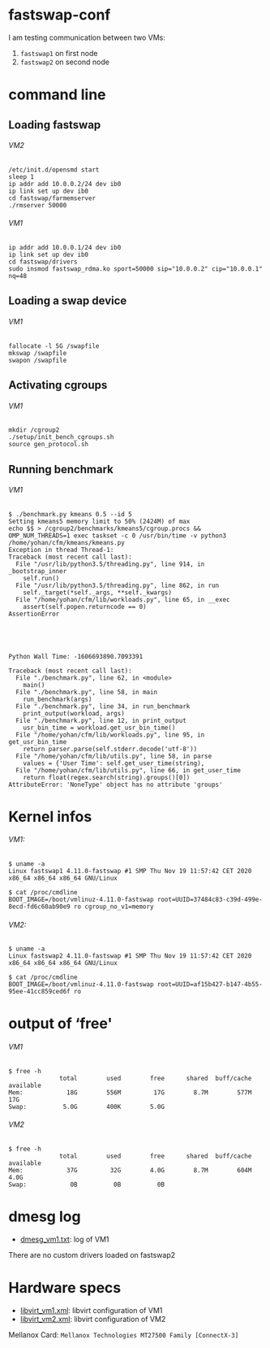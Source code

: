 # fastswap-conf

I am testing communication between two VMs:
1. `fastswap1` on first node
2. `fastswap2` on second node

# command line

## Loading fastswap

###### VM2
```
/etc/init.d/opensmd start
sleep 1
ip addr add 10.0.0.2/24 dev ib0
ip link set up dev ib0
cd fastswap/farmemserver
./rmserver 50000
```

###### VM1
```
ip addr add 10.0.0.1/24 dev ib0
ip link set up dev ib0
cd fastswap/drivers
sudo insmod fastswap_rdma.ko sport=50000 sip="10.0.0.2" cip="10.0.0.1" nq=48
```

## Loading a swap device

###### VM1
```
fallocate -l 5G /swapfile
mkswap /swapfile
swapon /swapfile
```

## Activating cgroups

###### VM1
```
mkdir /cgroup2
./setup/init_bench_cgroups.sh
source gen_protocol.sh
```

## Running benchmark

###### VM1
```
$ ./benchmark.py kmeans 0.5 --id 5
Setting kmeans5 memory limit to 50% (2424M) of max
echo $$ > /cgroup2/benchmarks/kmeans5/cgroup.procs && OMP_NUM_THREADS=1 exec taskset -c 0 /usr/bin/time -v python3 /home/yohan/cfm/kmeans/kmeans.py
Exception in thread Thread-1:
Traceback (most recent call last):
  File "/usr/lib/python3.5/threading.py", line 914, in _bootstrap_inner
    self.run()
  File "/usr/lib/python3.5/threading.py", line 862, in run
    self._target(*self._args, **self._kwargs)
  File "/home/yohan/cfm/lib/workloads.py", line 65, in __exec
    assert(self.popen.returncode == 0)
AssertionError





Python Wall Time: -1606693890.7093391

Traceback (most recent call last):
  File "./benchmark.py", line 62, in <module>
    main()
  File "./benchmark.py", line 58, in main
    run_benchmark(args)
  File "./benchmark.py", line 34, in run_benchmark
    print_output(workload, args)
  File "./benchmark.py", line 12, in print_output
    usr_bin_time = workload.get_usr_bin_time()
  File "/home/yohan/cfm/lib/workloads.py", line 95, in get_usr_bin_time
    return parser.parse(self.stderr.decode('utf-8'))
  File "/home/yohan/cfm/lib/utils.py", line 58, in parse
    values = {'User Time': self.get_user_time(string),
  File "/home/yohan/cfm/lib/utils.py", line 66, in get_user_time
    return float(regex.search(string).groups()[0])
AttributeError: 'NoneType' object has no attribute 'groups'
```

# Kernel infos
 
###### VM1:
```
$ uname -a
Linux fastswap1 4.11.0-fastswap #1 SMP Thu Nov 19 11:57:42 CET 2020 x86_64 x86_64 x86_64 GNU/Linux
```
```
$ cat /proc/cmdline
BOOT_IMAGE=/boot/vmlinuz-4.11.0-fastswap root=UUID=37484c83-c39d-499e-8ecd-fd6c60ab90e9 ro cgroup_no_v1=memory
```

###### VM2:
```
$ uname -a
Linux fastswap2 4.11.0-fastswap #1 SMP Thu Nov 19 11:57:42 CET 2020 x86_64 x86_64 x86_64 GNU/Linux
```
```
$ cat /proc/cmdline
BOOT_IMAGE=/boot/vmlinuz-4.11.0-fastswap root=UUID=af15b427-b147-4b55-95ee-41cc859ced6f ro
```

# output of ‘free'

###### VM1
```
$ free -h
              total        used        free      shared  buff/cache   available
Mem:            18G        556M         17G        8.7M        577M         17G
Swap:          5.0G        400K        5.0G
```

###### VM2
```
$ free -h
              total        used        free      shared  buff/cache   available
Mem:            37G         32G        4.0G        8.7M        604M        4.0G
Swap:            0B          0B          0B
```

# dmesg log

* [dmesg_vm1.txt](dmesg_vm1.txt): log of VM1

There are no custom drivers loaded on fastswap2

# Hardware specs

* [libvirt_vm1.xml](libvirt_vm1.xml): libvirt configuration of VM1
* [libvirt_vm2.xml](libvirt_vm2.xml): libvirt configuration of VM2

Mellanox Card: `Mellanox Technologies MT27500 Family [ConnectX-3]`

